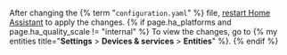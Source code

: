 After changing the {% term "`configuration.yaml`" %} file, [restart Home Assistant](/docs/configuration/#reloading-the-configuration-to-apply-changes) to apply the changes. {% if page.ha_platforms and page.ha_quality_scale != "internal" %} To view the changes, go to {% my entities title="**Settings** > **Devices & services** > **Entities**" %}. {% endif %}
